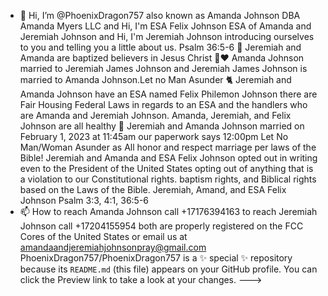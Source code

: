 - 👋 Hi, I’m @PhoenixDragon757 also known as Amanda Johnson DBA Amanda Myers LLC and Hi, I'm ESA Felix Johnson ESA of Amanda and Jeremiah Johnson and Hi, I'm Jeremiah Johnson introducing ourselves to you and telling you a little about us. Psalm 36:5-6
🙏 Jeremiah and Amanda are baptized believers in Jesus Christ
👫❤ Amanda Johnson married to Jeremiah James Johnson and Jeremiah James Johnson is married to Amanda Johnson.Let no Man Asunder
🐈 Jeremiah and Amanda Johnson have an ESA named Felix Philemon Johnson there are Fair Housing Federal Laws in regards to an ESA and the handlers who are Amanda and Jeremiah Johnson.
Amanda, Jeremiah, and Felix Johnson are all healthy
💞️ Jeremiah and Amanda Johnson married on February 1, 2023 at 11:45am our paperwork says 12:00pm Let No Man/Woman Asunder as All honor and respect marriage per laws of the Bible!
Jeremiah and Amanda and ESA Felix Johnson opted out in writing even to the President of the United States opting out of anything that is a violation to our Constitutional rights. baptism rights, and Biblical rights based on the Laws of the Bible. Jeremiah, Amand, and ESA Felix Johnson Psalm 3:3, 4:1, 36:5-6
- 📫 How to reach Amanda Johnson call +17176394163 to reach Jeremiah Johnson call +17204155954 both are properly registered on the FCC Cores of the United States or email us at amandaandjeremiahjohnsonpray@gmail.com
PhoenixDragon757/PhoenixDragon757 is a ✨ special ✨ repository because its `README.md` (this file) appears on your GitHub profile.
You can click the Preview link to take a look at your changes.
--->
